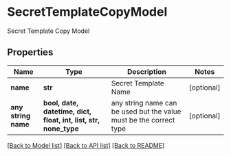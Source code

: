 # SecretTemplateCopyModel

Secret Template Copy Model

## Properties
Name | Type | Description | Notes
------------ | ------------- | ------------- | -------------
**name** | **str** | Secret Template Name | [optional] 
**any string name** | **bool, date, datetime, dict, float, int, list, str, none_type** | any string name can be used but the value must be the correct type | [optional]

[[Back to Model list]](../README.md#documentation-for-models) [[Back to API list]](../README.md#documentation-for-api-endpoints) [[Back to README]](../README.md)


